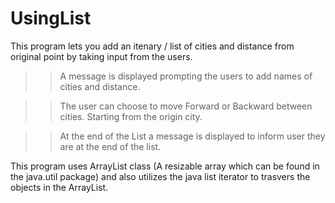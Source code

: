 # UsingList

This program lets you add an itenary / list of cities and distance from original point by taking input from the users. 

>> A message is displayed prompting the users to add names of cities and distance. 

>> The user can choose to move Forward or Backward between cities. Starting from the origin city. 

>> At the end of the List a message is displayed to inform user they are at the end of the list.


This program uses ArrayList class (A resizable array which can be found 
in the java.util package) and also utilizes the java list iterator to 
trasvers the objects in the ArrayList. 
